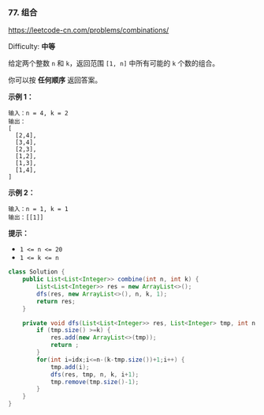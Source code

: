 ### 77. 组合

https://leetcode-cn.com/problems/combinations/

Difficulty: **中等**


给定两个整数 `n` 和 `k`，返回范围 `[1, n]` 中所有可能的 `k` 个数的组合。

你可以按 **任何顺序** 返回答案。

**示例 1：**

```
输入：n = 4, k = 2
输出：
[
  [2,4],
  [3,4],
  [2,3],
  [1,2],
  [1,3],
  [1,4],
]
```

**示例 2：**

```
输入：n = 1, k = 1
输出：[[1]]
```

**提示：**

*   `1 <= n <= 20`
*   `1 <= k <= n`


```java
class Solution {
    public List<List<Integer>> combine(int n, int k) {
        List<List<Integer>> res = new ArrayList<>();
        dfs(res, new ArrayList<>(), n, k, 1);
        return res;
    }

    private void dfs(List<List<Integer>> res, List<Integer> tmp, int n, int k, int idx) {
        if (tmp.size() >=k) {
            res.add(new ArrayList<>(tmp));
            return ;
        }
        for(int i=idx;i<=n-(k-tmp.size())+1;i++) {
            tmp.add(i);
            dfs(res, tmp, n, k, i+1);
            tmp.remove(tmp.size()-1);
        }
    }
}
```
